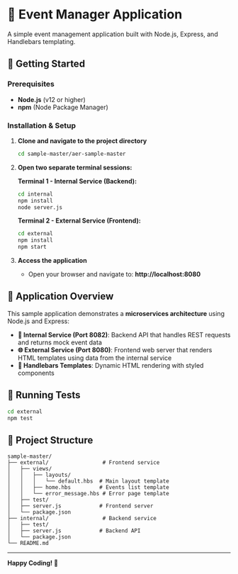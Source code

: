 # 🎉 Event Manager Application

A simple event management application built with Node.js, Express, and Handlebars templating.

## 🚀 Getting Started

### Prerequisites
- **Node.js** (v12 or higher)
- **npm** (Node Package Manager)

### Installation & Setup

1. **Clone and navigate to the project directory**
   ```bash
   cd sample-master/aer-sample-master
   ```

2. **Open two separate terminal sessions:**

   **Terminal 1 - Internal Service (Backend):**
   ```bash
   cd internal
   npm install
   node server.js
   ```
   
   **Terminal 2 - External Service (Frontend):**
   ```bash
   cd external
   npm install
   npm start
   ```

3. **Access the application**
   - Open your browser and navigate to: **http://localhost:8080**

## 📖 Application Overview

This sample application demonstrates a **microservices architecture** using Node.js and Express:

- **🔧 Internal Service (Port 8082)**: Backend API that handles REST requests and returns mock event data
- **🌐 External Service (Port 8080)**: Frontend web server that renders HTML templates using data from the internal service
- **🎨 Handlebars Templates**: Dynamic HTML rendering with styled components

## 🧪 Running Tests

```bash
cd external
npm test
```

## 📁 Project Structure

```
sample-master/
├── external/                 # Frontend service
│   ├── views/
│   │   ├── layouts/
│   │   │   └── default.hbs  # Main layout template
│   │   ├── home.hbs         # Events list template
│   │   └── error_message.hbs # Error page template
│   ├── test/
│   ├── server.js            # Frontend server
│   └── package.json
├── internal/                 # Backend service
│   ├── test/
│   ├── server.js            # Backend API
│   └── package.json
└── README.md
```

---

**Happy Coding! 🚀**
